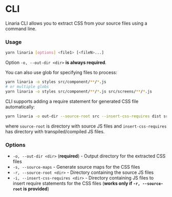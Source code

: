 # CLI

Linaria CLI allows you to extract CSS from your source files using a command line.

### Usage

```bash
yarn linaria [options] <file1> [<fileN>...]
```

Option `-o, --out-dir <dir>` **is always required**.

You can also use glob for specifying files to process:

```bash
yarn linaria -o styles src/component/**/*.js
# or multiple globs
yarn linaria -o styles src/component/**/*.js src/screens/**/*.js
```

CLI supports adding a require statement for generated CSS file automatically:

```bash
yarn linaria -o out-dir --source-root src --insert-css-requires dist src/**/*.js
```

where `source-root` is directory with source JS files and `insert-css-requires` has directory with transpiled/compiled JS files.

### Options

- `-o, --out-dir <dir>` (**required**) - Output directory for the extracted CSS files
- `-s, --source-maps` - Generate source maps for the CSS files
- `-r, --source-root <dir>` - Directory containing the source JS files
- `-i, --insert-css-requires <dir>` - Directory containing JS files to insert require statements for the CSS files (**works only if `-r, --source-root` is provided**)
